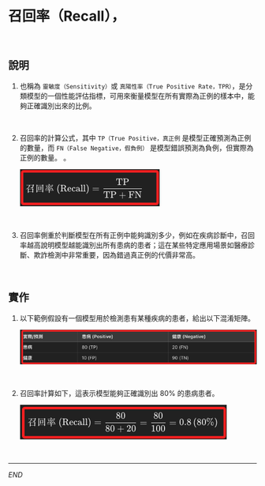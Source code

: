 # 召回率（Recall），

<br>

## 說明

1. 也稱為 `靈敏度（Sensitivity）`或 `真陽性率（True Positive Rate，TPR）`，是分類模型的一個性能評估指標，可用來衡量模型在所有實際為正例的樣本中，能夠正確識別出來的比例。

<br>

2. 召回率的計算公式，其中 `TP（True Positive，真正例` 是模型正確預測為正例的數量，而 `FN（False Negative，假負例）` 是模型錯誤預測為負例，但實際為正例的數量。
。

    ![](images/img_22.png)

<br>

3. 召回率側重於判斷模型在所有正例中能夠識別多少，例如在疾病診斷中，召回率越高說明模型越能識別出所有患病的患者；這在某些特定應用場景如醫療診斷、欺詐檢測中非常重要，因為錯過真正例的代價非常高。

<br>

## 實作

1. 以下範例假設有一個模型用於檢測患有某種疾病的患者，給出以下混淆矩陣。

    ![](images/img_23.png)

<br>

2. 召回率計算如下，這表示模型能夠正確識別出 80% 的患病患者。

    ![](images/img_24.png)

<br>

___

_END_